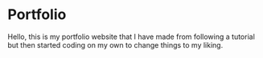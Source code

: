 # Portfolio
Hello, this is my portfolio website that I have made from following a tutorial but then started coding on my own to change things to my liking.
